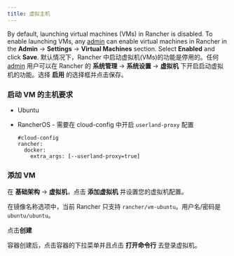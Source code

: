 ```yaml
---
title: 虚拟主机
---
```


By default, launching virtual machines (VMs) in Rancher is disabled. To enable launching VMs, any [admin](/docs/rancher1/configurations/access-control/_index#管理员) can enable virtual machines in Rancher in the **Admin** -> **Settings** -> **Virtual Machines** section. Select **Enabled** and click **Save**.
默认情况下，Rancher 中启动虚拟机(VMs)的功能是停用的。任何[admin](/docs/rancher1/configurations/access-control/_index#管理员) 用户可以在 Rancher 的 **系统管理** -> **系统设置** -> **虚拟机** 下开启启动虚拟机的功能。选择 **启用** 的选择框并点击保存。

### 启动 VM 的主机要求

- Ubuntu
- RancherOS - 需要在 cloud-config 中开启 `userland-proxy` 配置

  ```
  #cloud-config
  rancher:
    docker:
      extra_args: [--userland-proxy=true]
  ```

### 添加 VM

在 **基础架构** -> **虚拟机**，点击 **添加虚拟机** 并设置您的虚拟机配置。

在镜像名称选项中，当前 Rancher 只支持 `rancher/vm-ubuntu`。用户名/密码是`ubuntu/ubuntu`。

点击**创建**

容器创建后，点击容器的下拉菜单并且点击 **打开命令行** 去登录虚拟机。

